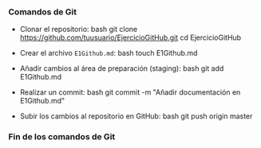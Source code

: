 
### Comandos de Git

- Clonar el repositorio:
  bash
  git clone https://github.com/tuusuario/EjercicioGitHub.git
  cd EjercicioGitHub 

- Crear el archivo `E1Github.md`:
  bash
  touch E1Github.md

- Añadir cambios al área de preparación (staging):
  bash
  git add E1Github.md

- Realizar un commit:
  bash
  git commit -m "Añadir documentación en E1Github.md"

- Subir los cambios al repositorio en GitHub:
  bash
  git push origin master

### Fin de los comandos de Git
